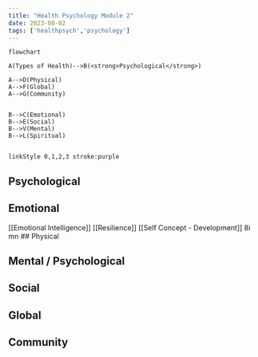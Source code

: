 ```yaml
---
title: "Health Psychology Module 2"
date: 2023-08-02
tags: ['healthpsych','psychology']
---
```


```mermaid
flowchart

A(Types of Health)-->B(<strong>Psychological</strong>)

A-->D(Physical)
A-->F(Global)
A-->G(Community)


B-->C(Emotional)
B-->E(Social)
B-->V(Mental)
B-->L(Spiritual)


linkStyle 0,1,2,3 stroke:purple

```


## Psychological
## Emotional
[[Emotional Intelligence]] 
[[Resilience]]
[[Self Concept - Development]]
8i
mn                                                              ## Physical
## Mental / Psychological
## Social
## Global
## Community

